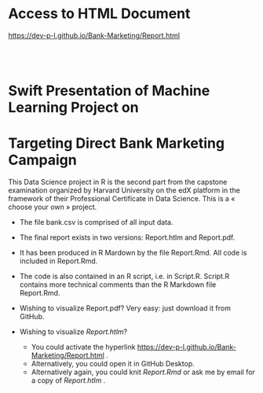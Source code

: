 # Access to HTML Document

https://dev-p-l.github.io/Bank-Marketing/Report.html

<br>
<br>

# Swift Presentation of Machine Learning Project on
# Targeting Direct Bank Marketing Campaign

This Data Science project in R is the second part from the capstone examination 
organized by Harvard University on the edX platform in the framework 
of their Professional Certificate in Data Science. This is a « choose your own » project. 


* The file bank.csv is comprised of all input data. 

* The final report exists in two versions: Report.htlm and Report.pdf.

* It has been produced in R Mardown by the file Report.Rmd. All code is included in Report.Rmd.

* The code is also contained in an R script, i.e. in Script.R. 
Script.R contains more technical comments than the R Markdown file Report.Rmd.

* Wishing to visualize Report.pdf? Very easy: just download it from GitHub. 

* Wishing to visualize *Report.htlm*?

  * You could activate the hyperlink https://dev-p-l.github.io/Bank-Marketing/Report.html .
  * Alternatively, you could open it in GitHub Desktop.
  * Alternatively again, you could knit *Report.Rmd* or ask me by email for a copy of *Report.htlm* .

